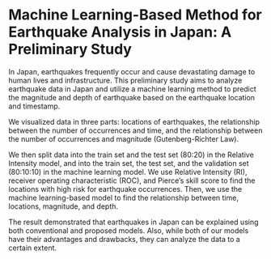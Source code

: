 # Machine Learning-Based Method for Earthquake Analysis in Japan: A Preliminary Study
In Japan, earthquakes frequently occur and cause devastating damage to human lives and infrastructure. This preliminary study aims to analyze earthquake data in Japan and utilize a machine learning method to predict the magnitude and depth of earthquake based on the earthquake location and timestamp. 

We visualized data in three parts: locations of earthquakes, the relationship between the number of occurrences and time, and the relationship between the number of occurrences and magnitude (Gutenberg-Richter Law). 

We then split data into the train set and the test set (80:20) in the Relative Intensity model, and into the train set, the test set, and the validation set (80:10:10) in the machine learning model. We use Relative Intensity (RI), receiver operating characteristic (ROC), and Pierce’s skill score to find the locations with high risk for earthquake occurrences. Then, we use the machine learning-based model to find the relationship between time, locations, magnitude, and depth.

The result demonstrated that earthquakes in Japan can be explained using both conventional and proposed models. Also, while both of our models have their advantages and drawbacks, they can analyze the data to a certain extent.
